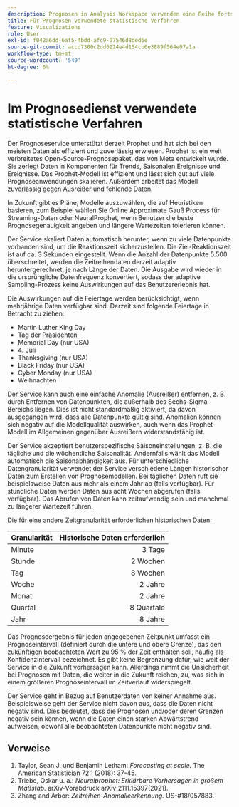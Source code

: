 ```yaml
---
description: Prognosen in Analysis Workspace verwenden eine Reihe fortschrittlicher statistischer Verfahren, um Prognosewerte zu bestimmen.
title: Für Prognosen verwendete statistische Verfahren
feature: Visualizations
role: User
exl-id: f042a6dd-6af5-4bdd-afc9-07546d8ded6e
source-git-commit: accd7300c2dd6224e4d154cb6e3889f564e07a1a
workflow-type: tm+mt
source-wordcount: '549'
ht-degree: 6%

---
```


# Im Prognosedienst verwendete statistische Verfahren

Der Prognoseservice unterstützt derzeit Prophet und hat sich bei den meisten Daten als effizient und zuverlässig erwiesen. Prophet ist ein weit verbreitetes Open-Source-Prognosepaket, das von Meta entwickelt wurde. Sie zerlegt Daten in Komponenten für Trends, Saisonalen Ereignisse und Ereignisse. Das Prophet-Modell ist effizient und lässt sich gut auf viele Prognoseanwendungen skalieren. Außerdem arbeitet das Modell zuverlässig gegen Ausreißer und fehlende Daten.

In Zukunft gibt es Pläne, Modelle auszuwählen, die auf Heuristiken basieren, zum Beispiel wählen Sie Online Approximate Gauß Process für Streaming-Daten oder NeuralProphet, wenn Benutzer die beste Prognosegenauigkeit angeben und längere Wartezeiten tolerieren können.

Der Service skaliert Daten automatisch herunter, wenn zu viele Datenpunkte vorhanden sind, um die Reaktionszeit sicherzustellen. Die Ziel-Reaktionszeit ist auf ca. 3 Sekunden eingestellt. Wenn die Anzahl der Datenpunkte 5.500 überschreitet, werden die Zeitreihendaten derzeit adaptiv heruntergerechnet, je nach Länge der Daten. Die Ausgabe wird wieder in die ursprüngliche Datenfrequenz konvertiert, sodass der adaptive Sampling-Prozess keine Auswirkungen auf das Benutzererlebnis hat.

Die Auswirkungen auf die Feiertage werden berücksichtigt, wenn mehrjährige Daten verfügbar sind. Derzeit sind folgende Feiertage in Betracht zu ziehen:

* Martin Luther King Day
* Tag der Präsidenten
* Memorial Day (nur USA)
* 4. Juli
* Thanksgiving (nur USA)
* Black Friday (nur USA)
* Cyber Monday (nur USA)
* Weihnachten

Der Service kann auch eine einfache Anomalie (Ausreißer) entfernen, z. B. durch Entfernen von Datenpunkten, die außerhalb des Sechs-Sigma-Bereichs liegen. Dies ist nicht standardmäßig aktiviert, da davon ausgegangen wird, dass alle Datenpunkte gültig sind. Anomalien können sich negativ auf die Modellqualität auswirken, auch wenn das Prophet-Modell im Allgemeinen gegenüber Ausreißern widerstandsfähig ist.

Der Service akzeptiert benutzerspezifische Saisoneinstellungen, z. B. die tägliche und die wöchentliche Saisonalität. Andernfalls wählt das Modell automatisch die Saisonabhängigkeit aus. Für unterschiedliche Datengranularität verwendet der Service verschiedene Längen historischer Daten zum Erstellen von Prognosemodellen. Bei täglichen Daten ruft sie beispielsweise Daten aus mehr als einem Jahr ab (falls verfügbar). Für stündliche Daten werden Daten aus acht Wochen abgerufen (falls verfügbar). Das Abrufen von Daten kann zeitaufwendig sein und manchmal zu längerer Wartezeit führen.

Die für eine andere Zeitgranularität erforderlichen historischen Daten:

| Granularität | Historische Daten erforderlich |
|---|--:|
| Minute | 3 Tage |
| Stunde | 2 Wochen |
| Tag | 8 Wochen |
| Woche | 2 Jahre |
| Monat | 2 Jahre |
| Quartal | 8 Quartale |
| Jahr | 8 Jahre |


Das Prognoseergebnis für jeden angegebenen Zeitpunkt umfasst ein Prognoseintervall (definiert durch die untere und obere Grenze), das den zukünftigen beobachteten Wert zu 95 % der Zeit enthalten soll, häufig als Konfidenzintervall bezeichnet. Es gibt keine Begrenzung dafür, wie weit der Service in die Zukunft vorhersagen kann. Allerdings nimmt die Unsicherheit bei Prognosen mit Daten, die weiter in die Zukunft reichen, zu, was sich in einem größeren Prognoseintervall im Zeitverlauf widerspiegelt.

Der Service geht in Bezug auf Benutzerdaten von keiner Annahme aus. Beispielsweise geht der Service nicht davon aus, dass die Daten nicht negativ sind. Dies bedeutet, dass die Prognosen und/oder deren Grenzen negativ sein können, wenn die Daten einen starken Abwärtstrend aufweisen, obwohl alle beobachteten Datenpunkte nicht negativ sind.


## Verweise

1. Taylor, Sean J. und Benjamin Letham: *Forecasting at scale.* The American Statistician 72.1 (2018): 37-45.
1. Triebe, Oskar u. a.: *Neuralprophet: Erklärbare Vorhersagen in großem Maßstab.* arXiv-Vorabdruck arXiv:2111.15397(2021).
1. Zhang and Arbor: *Zeitreihen-Anomalieerkennung.* US-#18/057883.
